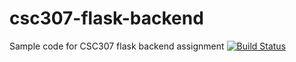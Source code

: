 # csc307-flask-backend

Sample code for CSC307 flask backend assignment
[![Build Status](https://www.travis-ci.com/bklingen-calpoly/csc307-flask-backend.svg?branch=travis-ci)](https://www.travis-ci.com/bklingen-calpoly/csc307-flask-backend)
